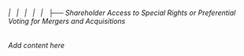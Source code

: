 ###### |   |   |   |   |   ├── Shareholder Access to Special Rights or Preferential Voting for Mergers and Acquisitions

*Add content here*